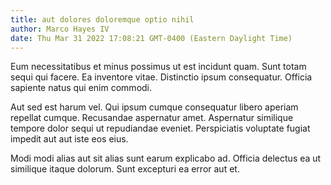 ```yaml
---
title: aut dolores doloremque optio nihil
author: Marco Hayes IV
date: Thu Mar 31 2022 17:08:21 GMT-0400 (Eastern Daylight Time)
---
```

Eum necessitatibus et minus possimus ut est incidunt quam. Sunt totam sequi qui facere. Ea inventore vitae. Distinctio ipsum consequatur. Officia sapiente natus qui enim commodi.

 Aut sed est harum vel. Qui ipsum cumque consequatur libero aperiam repellat cumque. Recusandae aspernatur amet. Aspernatur similique tempore dolor sequi ut repudiandae eveniet. Perspiciatis voluptate fugiat impedit aut aut iste eos eius.

 Modi modi alias aut sit alias sunt earum explicabo ad. Officia delectus ea ut similique itaque dolorum. Sunt excepturi ea error aut et.